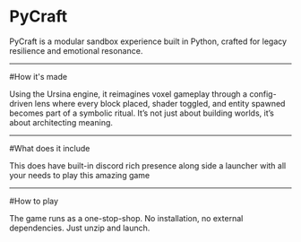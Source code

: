 # PyCraft

PyCraft is a modular sandbox experience built in Python, crafted for legacy resilience and emotional resonance.

---

#How it's made

Using the Ursina engine, it reimagines voxel gameplay through a config-driven lens where every block placed, shader toggled, and entity spawned becomes part of a symbolic ritual. It’s not just about building worlds, it’s about architecting meaning.

---

#What does it include

This does have built-in discord rich presence along side a launcher with all your needs to play this amazing game

---

#How to play

The game runs as a one-stop-shop. No installation, no external dependencies. Just unzip and launch. 